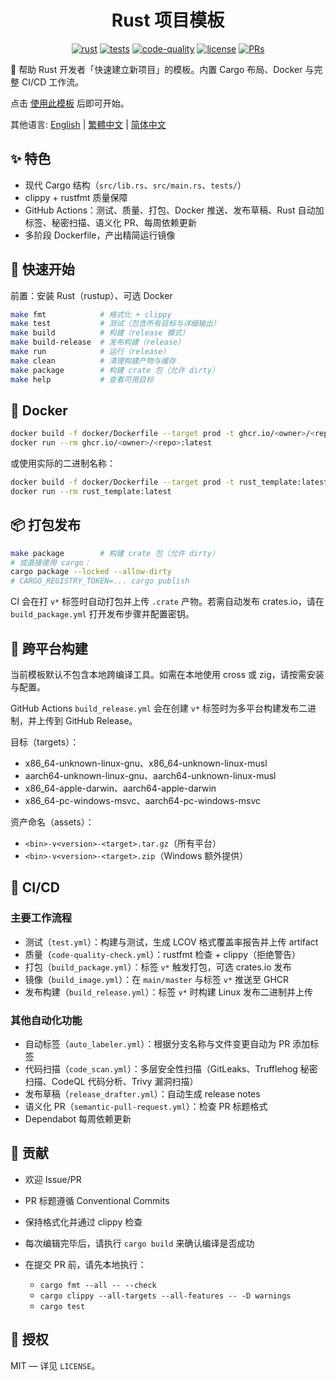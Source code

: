 <center>

# Rust 项目模板

[![rust](https://img.shields.io/badge/Rust-stable-orange?logo=rust&logoColor=white)](https://www.rust-lang.org/)
[![tests](https://github.com/Mai0313/rust_template/actions/workflows/test.yml/badge.svg)](https://github.com/Mai0313/rust_template/actions/workflows/test.yml)
[![code-quality](https://github.com/Mai0313/rust_template/actions/workflows/code-quality-check.yml/badge.svg)](https://github.com/Mai0313/rust_template/actions/workflows/code-quality-check.yml)
[![license](https://img.shields.io/badge/License-MIT-green.svg?labelColor=gray)](https://github.com/Mai0313/rust_template/tree/master?tab=License-1-ov-file)
[![PRs](https://img.shields.io/badge/PRs-welcome-brightgreen.svg)](https://github.com/Mai0313/rust_template/pulls)

</center>

🚀 帮助 Rust 开发者「快速建立新项目」的模板。内置 Cargo 布局、Docker 与完整 CI/CD 工作流。

点击 [使用此模板](https://github.com/Mai0313/rust_template/generate) 后即可开始。

其他语言: [English](README.md) | [繁體中文](README.zh-TW.md) | [简体中文](README.zh-CN.md)

## ✨ 特色

- 现代 Cargo 结构（`src/lib.rs`、`src/main.rs`、`tests/`）
- clippy + rustfmt 质量保障
- GitHub Actions：测试、质量、打包、Docker 推送、发布草稿、Rust 自动加标签、秘密扫描、语义化 PR、每周依赖更新
- 多阶段 Dockerfile，产出精简运行镜像

## 🚀 快速开始

前置：安装 Rust（rustup）、可选 Docker

```bash
make fmt            # 格式化 + clippy
make test           # 测试（包含所有目标与详细输出）
make build          # 构建（release 模式）
make build-release  # 发布构建（release）
make run            # 运行（release）
make clean          # 清理构建产物与缓存
make package        # 构建 crate 包（允许 dirty）
make help           # 查看可用目标
```

## 🐳 Docker

```bash
docker build -f docker/Dockerfile --target prod -t ghcr.io/<owner>/<repo>:latest .
docker run --rm ghcr.io/<owner>/<repo>:latest
```

或使用实际的二进制名称：
```bash
docker build -f docker/Dockerfile --target prod -t rust_template:latest .
docker run --rm rust_template:latest
```

## 📦 打包发布

```bash
make package        # 构建 crate 包（允许 dirty）
# 或直接使用 cargo：
cargo package --locked --allow-dirty
# CARGO_REGISTRY_TOKEN=... cargo publish
```

CI 会在打 `v*` 标签时自动打包并上传 `.crate` 产物。若需自动发布 crates.io，请在 `build_package.yml` 打开发布步骤并配置密钥。

## 🧩 跨平台构建

当前模板默认不包含本地跨编译工具。如需在本地使用 cross 或 zig，请按需安装与配置。

GitHub Actions `build_release.yml` 会在创建 `v*` 标签时为多平台构建发布二进制，并上传到 GitHub Release。

目标（targets）：
- x86_64-unknown-linux-gnu、x86_64-unknown-linux-musl
- aarch64-unknown-linux-gnu、aarch64-unknown-linux-musl
- x86_64-apple-darwin、aarch64-apple-darwin
- x86_64-pc-windows-msvc、aarch64-pc-windows-msvc

资产命名（assets）：
- `<bin>-v<version>-<target>.tar.gz`（所有平台）
- `<bin>-v<version>-<target>.zip`（Windows 额外提供）

## 🔁 CI/CD

### 主要工作流程
- 测试（`test.yml`）：构建与测试，生成 LCOV 格式覆盖率报告并上传 artifact
- 质量（`code-quality-check.yml`）：rustfmt 检查 + clippy（拒绝警告）
- 打包（`build_package.yml`）：标签 `v*` 触发打包，可选 crates.io 发布
- 镜像（`build_image.yml`）：在 `main/master` 与标签 `v*` 推送至 GHCR
- 发布构建（`build_release.yml`）：标签 `v*` 时构建 Linux 发布二进制并上传

### 其他自动化功能
- 自动标签（`auto_labeler.yml`）：根据分支名称与文件变更自动为 PR 添加标签
- 代码扫描（`code_scan.yml`）：多层安全性扫描（GitLeaks、Trufflehog 秘密扫描、CodeQL 代码分析、Trivy 漏洞扫描）
- 发布草稿（`release_drafter.yml`）：自动生成 release notes
- 语义化 PR（`semantic-pull-request.yml`）：检查 PR 标题格式
- Dependabot 每周依赖更新

## 🤝 贡献

- 欢迎 Issue/PR
- PR 标题遵循 Conventional Commits
- 保持格式化并通过 clippy 检查

- 每次编辑完毕后，请执行 `cargo build` 来确认编译是否成功
- 在提交 PR 前，请先本地执行：
  - `cargo fmt --all -- --check`
  - `cargo clippy --all-targets --all-features -- -D warnings`
  - `cargo test`

## 📄 授权

MIT — 详见 `LICENSE`。


